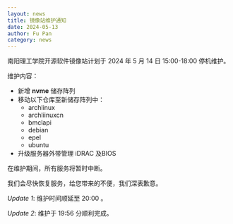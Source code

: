 ```yaml
---
layout: news
title: 镜像站维护通知
date: 2024-05-13
author: Fu Pan
category: news
---
```


南阳理工学院开源软件镜像站计划于 2024 年 5 月 14 日 15:00-18:00 停机维护。

维护内容：
 * 新增 **nvme** 储存阵列
 * 移动以下仓库至新储存阵列中：
    * archlinux
    * archliinuxcn
    * bmclapi
    * debian
    * epel
    * ubuntu
 * 升级服务器外带管理 iDRAC 及BIOS

在维护期间，所有服务将暂时中断。

我们会尽快恢复服务，给您带来的不便，我们深表歉意。

*Update 1*: 维护时间顺延至 20:00 。

*Update 2*: 维护于 19:56 分顺利完成。